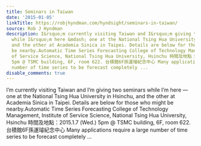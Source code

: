 ```yaml
---
title: Seminars in Taiwan
date: '2015-01-05'
linkTitle: https://robjhyndman.com/hyndsight/seminars-in-taiwan/
source: Rob J Hyndman
description: I&rsquo;m currently visiting Taiwan and I&rsquo;m giving two seminars
  while I&rsquo;m here &mdash; one at the National Tsing Hua University in Hsinchu,
  and the other at Academia Sinica in Taipei. Details are below for those who might
  be nearby.Automatic Time Series Forecasting College of Technology Management, Institute
  of Service Science, National Tsing Hua University, Hsinchu 時間及地點：2015.1.7 (Wed.)
  5pm @ TSMC building, 6F, room 622. 台積館6F孫運璿紀念中心 Many applications require a large
  number of time series to be forecast completely ...
disable_comments: true
---
```

I&rsquo;m currently visiting Taiwan and I&rsquo;m giving two seminars while I&rsquo;m here &mdash; one at the National Tsing Hua University in Hsinchu, and the other at Academia Sinica in Taipei. Details are below for those who might be nearby.Automatic Time Series Forecasting College of Technology Management, Institute of Service Science, National Tsing Hua University, Hsinchu 時間及地點：2015.1.7 (Wed.) 5pm @ TSMC building, 6F, room 622. 台積館6F孫運璿紀念中心 Many applications require a large number of time series to be forecast completely ...